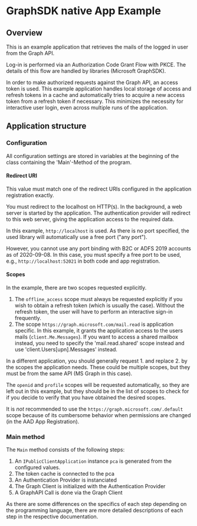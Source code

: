 ﻿# GraphSDK native App Example

## Overview

This is an example application that retrieves the mails of the logged
in user from the Graph API.

Log-in is performed via an Authorization Code Grant Flow with PKCE. The
details of this flow are handled by libraries (Microsoft GraphSDK).

In order to make authorized requests against the Graph API, an access token is
used. This example application handles local storage of access and refresh
tokens in a cache and automatically tries to acquire a new access token from a 
refresh token if necessary. This minimizes the necessity for interactive user 
login, even across multiple runs of the application. 

## Application structure

### Configuration

All configuration settings are stored in variables at the beginning of the
class containing the 'Main'-Method of the program.

#### Redirect URI

This value must match one of the redirect URIs configured in the application
registration exactly.

You must redirect to the localhost on HTTP(s). In the background, a web server is
started by the application. The authentication provider will redirect to this
web server, giving the application access to the required data.

In this example, `http://localhost` is used. As there is no port specified,
the used library will automatically use a free port ("any port").

However, you cannot use any port binding with B2C or ADFS 2019 accounts as of
2020-09-08. In this case, you must specify a free port to be used, e.g.,
`http://localhost:52021` in both code and app registration.

#### Scopes

In the example, there are two scopes requested explicitly.

1. The `offline_access` scope must always be requested explicitly if you wish
   to obtain a refresh token (which is usually the case). Without the refresh
   token, the user will have to perform an interactive sign-in frequently.
2. The scope `https://graph.microsoft.com/mail.read` is application specific.
   In this example, it grants the application access to the users mails
   (`client.Me.Messages`). If you want to access a shared mailbox instead, you 
   need to specify the 'mail.read.shared' scope instead and use 
   'client.Users[upn].Messages' instead. 

In a different application, you should generally request 1. and replace 2.
by the scopes the application needs. These could be multiple scopes, but they
must be from the same API (MS Graph in this case).

The `openid` and `profile` scopes will be requested automatically, so they are
left out in this example, but they should be in the list of scopes to check
for if you decide to verify that you have obtained the desired scopes.

It is _not_ recommended to use the `https://graph.microsoft.com/.default`
scope because of its cumbersome behavior when permissions are changed (in the
AAD App Registration).

### Main method

The `Main` method consists of the following steps:

1. An `IPublicClientApplication` instance `pca` is generated from the configured values.
2. The token cache is connected to the pca
3. An Authentication Provider is instanciated
4. The Graph Client is initialized with the Authentication Provider
5. A GraphAPI Call is done via the Graph Client

As there are some differences on the specifics of each step depending on the programming 
language, there are more detailed descriptions of each step in the respective documentation.



